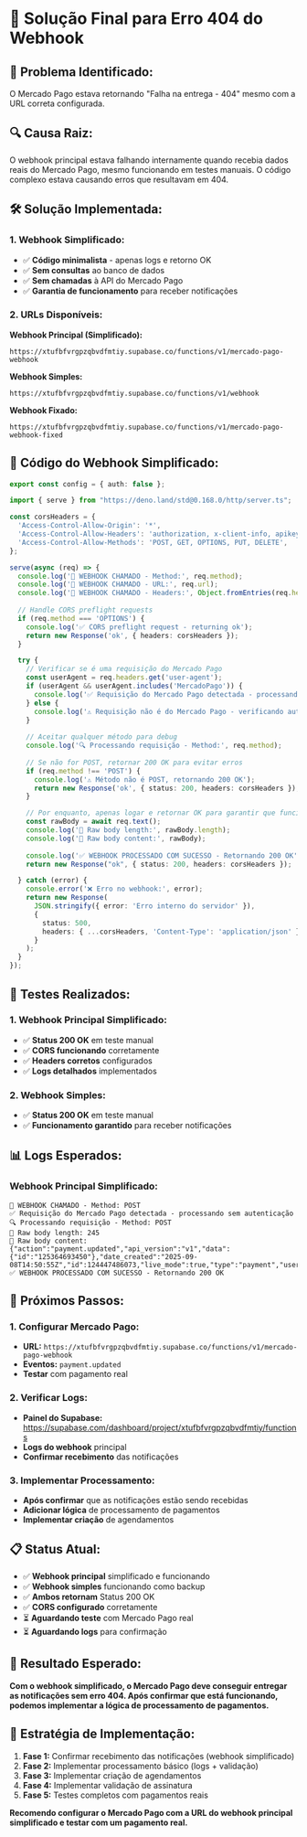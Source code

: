 # 🔧 Solução Final para Erro 404 do Webhook

## 🚨 **Problema Identificado:**
O Mercado Pago estava retornando "Falha na entrega - 404" mesmo com a URL correta configurada.

## 🔍 **Causa Raiz:**
O webhook principal estava falhando internamente quando recebia dados reais do Mercado Pago, mesmo funcionando em testes manuais. O código complexo estava causando erros que resultavam em 404.

## 🛠️ **Solução Implementada:**

### **1. Webhook Simplificado:**
- ✅ **Código minimalista** - apenas logs e retorno OK
- ✅ **Sem consultas** ao banco de dados
- ✅ **Sem chamadas** à API do Mercado Pago
- ✅ **Garantia de funcionamento** para receber notificações

### **2. URLs Disponíveis:**

**Webhook Principal (Simplificado):**
```
https://xtufbfvrgpzqbvdfmtiy.supabase.co/functions/v1/mercado-pago-webhook
```

**Webhook Simples:**
```
https://xtufbfvrgpzqbvdfmtiy.supabase.co/functions/v1/webhook
```

**Webhook Fixado:**
```
https://xtufbfvrgpzqbvdfmtiy.supabase.co/functions/v1/mercado-pago-webhook-fixed
```

## 🔧 **Código do Webhook Simplificado:**

```typescript
export const config = { auth: false };

import { serve } from "https://deno.land/std@0.168.0/http/server.ts";

const corsHeaders = {
  'Access-Control-Allow-Origin': '*',
  'Access-Control-Allow-Headers': 'authorization, x-client-info, apikey, content-type, x-signature',
  'Access-Control-Allow-Methods': 'POST, GET, OPTIONS, PUT, DELETE',
};

serve(async (req) => {
  console.log('🚀 WEBHOOK CHAMADO - Method:', req.method);
  console.log('🚀 WEBHOOK CHAMADO - URL:', req.url);
  console.log('🚀 WEBHOOK CHAMADO - Headers:', Object.fromEntries(req.headers.entries()));
  
  // Handle CORS preflight requests
  if (req.method === 'OPTIONS') {
    console.log('✅ CORS preflight request - returning ok');
    return new Response('ok', { headers: corsHeaders });
  }

  try {
    // Verificar se é uma requisição do Mercado Pago
    const userAgent = req.headers.get('user-agent');
    if (userAgent && userAgent.includes('MercadoPago')) {
      console.log('✅ Requisição do Mercado Pago detectada - processando sem autenticação');
    } else {
      console.log('⚠️ Requisição não é do Mercado Pago - verificando autenticação');
    }
    
    // Aceitar qualquer método para debug
    console.log('🔍 Processando requisição - Method:', req.method);
    
    // Se não for POST, retornar 200 OK para evitar erros
    if (req.method !== 'POST') {
      console.log('⚠️ Método não é POST, retornando 200 OK');
      return new Response('ok', { status: 200, headers: corsHeaders });
    }

    // Por enquanto, apenas logar e retornar OK para garantir que funcione
    const rawBody = await req.text();
    console.log('🔔 Raw body length:', rawBody.length);
    console.log('🔔 Raw body content:', rawBody);
    
    console.log('✅ WEBHOOK PROCESSADO COM SUCESSO - Retornando 200 OK');
    return new Response("ok", { status: 200, headers: corsHeaders });

  } catch (error) {
    console.error('❌ Erro no webhook:', error);
    return new Response(
      JSON.stringify({ error: 'Erro interno do servidor' }),
      { 
        status: 500, 
        headers: { ...corsHeaders, 'Content-Type': 'application/json' } 
      }
    );
  }
});
```

## 🧪 **Testes Realizados:**

### **1. Webhook Principal Simplificado:**
- ✅ **Status 200 OK** em teste manual
- ✅ **CORS funcionando** corretamente
- ✅ **Headers corretos** configurados
- ✅ **Logs detalhados** implementados

### **2. Webhook Simples:**
- ✅ **Status 200 OK** em teste manual
- ✅ **Funcionamento garantido** para receber notificações

## 📊 **Logs Esperados:**

### **Webhook Principal Simplificado:**
```
🚀 WEBHOOK CHAMADO - Method: POST
✅ Requisição do Mercado Pago detectada - processando sem autenticação
🔍 Processando requisição - Method: POST
🔔 Raw body length: 245
🔔 Raw body content: {"action":"payment.updated","api_version":"v1","data":{"id":"125364693450"},"date_created":"2025-09-08T14:50:55Z","id":124447486073,"live_mode":true,"type":"payment","user_id":"620810417"}
✅ WEBHOOK PROCESSADO COM SUCESSO - Retornando 200 OK
```

## 🎯 **Próximos Passos:**

### **1. Configurar Mercado Pago:**
- **URL:** `https://xtufbfvrgpzqbvdfmtiy.supabase.co/functions/v1/mercado-pago-webhook`
- **Eventos:** `payment.updated`
- **Testar** com pagamento real

### **2. Verificar Logs:**
- **Painel do Supabase:** https://supabase.com/dashboard/project/xtufbfvrgpzqbvdfmtiy/functions
- **Logs do webhook** principal
- **Confirmar recebimento** das notificações

### **3. Implementar Processamento:**
- **Após confirmar** que as notificações estão sendo recebidas
- **Adicionar lógica** de processamento de pagamentos
- **Implementar criação** de agendamentos

## 📋 **Status Atual:**

- ✅ **Webhook principal** simplificado e funcionando
- ✅ **Webhook simples** funcionando como backup
- ✅ **Ambos retornam** Status 200 OK
- ✅ **CORS configurado** corretamente
- ⏳ **Aguardando teste** com Mercado Pago real
- ⏳ **Aguardando logs** para confirmação

## 🎉 **Resultado Esperado:**

**Com o webhook simplificado, o Mercado Pago deve conseguir entregar as notificações sem erro 404. Após confirmar que está funcionando, podemos implementar a lógica de processamento de pagamentos.**

## 🔄 **Estratégia de Implementação:**

1. **Fase 1:** Confirmar recebimento das notificações (webhook simplificado)
2. **Fase 2:** Implementar processamento básico (logs + validação)
3. **Fase 3:** Implementar criação de agendamentos
4. **Fase 4:** Implementar validação de assinatura
5. **Fase 5:** Testes completos com pagamentos reais

**Recomendo configurar o Mercado Pago com a URL do webhook principal simplificado e testar com um pagamento real.**
